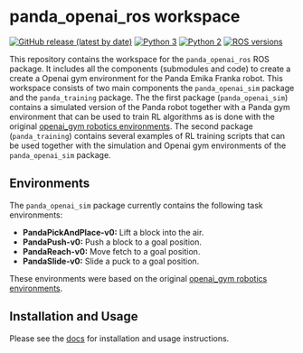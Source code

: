 # panda_openai_ros workspace

[![GitHub release (latest by date)](https://img.shields.io/github/v/release/rickstaa/panda_openai_ros)](https://github.com/rickstaa/panda_openai_ros/releases)
[![Python 3](https://img.shields.io/badge/python%203-3.7%20%7C%203.6%20%7C%203.5-brightgreen.svg)](https://www.python.org/)
[![Python 2](https://img.shields.io/badge/python%202-2.7%20%7C%202.6%20%7C%202.5-brightgreen.svg)](https://www.python.org/)
[![ROS versions](https://img.shields.io/badge/ROS%20versions-Melodic-brightgreen)](https://wiki.ros.org)

This repository contains the workspace for the `panda_openai_ros` ROS package. It
includes all the components (submodules and code) to create a create a
Openai gym environment for the Panda Emika Franka robot. This workspace consists of two
main components the `panda_openai_sim` package and the `panda_training` package. The
the first package (`panda_openai_sim`) contains a simulated version of the Panda robot
together with a Panda gym environment that can be used to train RL algorithms as is done
with the original [openai_gym robotics environments](https://gym.openai.com/envs/#robotics).
The second package (`panda_training`) contains several examples of RL training scripts
that can be used together with the simulation and Openai gym environments of the
`panda_openai_sim` package.

## Environments

The `panda_openai_sim` package currently contains the following task environments:

- **PandaPickAndPlace-v0:** Lift a block into the air.
- **PandaPush-v0:** Push a block to a goal position.
- **PandaReach-v0:** Move fetch to a goal position.
- **PandaSlide-v0:** Slide a puck to a goal position.

These environments were based on the original [openai_gym robotics environments](https://gym.openai.com/envs/#robotics).

## Installation and Usage

Please see the [docs](https://rickstaa.github.io/panda_openai_ros/) for installation
and usage instructions.
